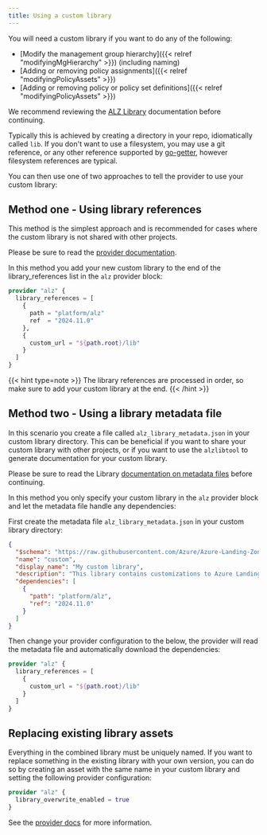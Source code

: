 ```yaml
---
title: Using a custom library
---
```


You will need a custom library if you want to do any of the following:

- [Modify the management group hierarchy]({{< relref "modifyingMgHierarchy" >}}) (including naming)
- [Adding or removing policy assignments]({{< relref "modifyingPolicyAssets" >}})
- [Adding or removing policy or policy set definitions]({{< relref "modifyingPolicyAssets" >}})

We recommend reviewing the [ALZ Library](https://azure.github.io/Azure-Landing-Zones-Library/) documentation before continuing.

Typically this is achieved by creating a directory in your repo, idiomatically called `lib`.
If you don't want to use a filesystem, you may use a git reference, or any other reference supported by [go-getter](https://github.com/hashicorp/go-getter), however filesystem references are typical.

You can then use one of two approaches to tell the provider to use your custom library:

## Method one - Using library references

This method is the simplest approach and is recommended for cases where the custom library is not shared with other projects.

Please be sure to read the [provider documentation](https://registry.terraform.io/providers/Azure/alz/latest/docs#nestedatt--library_references).

In this method you add your new custom library to the end of the library_references list in the `alz` provider block:

```terraform
provider "alz" {
  library_references = [
    {
      path = "platform/alz"
      ref  = "2024.11.0"
    },
    {
      custom_url = "${path.root}/lib"
    }
  ]
}
```

{{< hint type=note >}}
The library references are processed in order, so make sure to add your custom library at the end.
{{< /hint >}}

## Method two - Using a library metadata file

In this scenario you create a file called `alz_library_metadata.json` in your custom library directory.
This can be beneficial if you want to share your custom library with other projects, or if you want to use the `alzlibtool` to generate documentation for your custom library.

Please be sure to read the Library [documentation on metadata files](https://azure.github.io/Azure-Landing-Zones-Library/assets/metadata/) before continuing.

In this method you only specify your custom library in the `alz` provider block and let the metadata file handle any dependencies:

First create the metadata file `alz_library_metadata.json` in your custom library directory:

```json
{
  "$schema": "https://raw.githubusercontent.com/Azure/Azure-Landing-Zones-Library/main/schemas/library_metadata.json",
  "name": "custom",
  "display_name": "My custom library",
  "description": "This library contains customizations to Azure Landing Zones.",
  "dependencies": [
    {
      "path": "platform/alz",
      "ref": "2024.11.0"
    }
  ]
}
```

Then change your provider configuration to the below, the provider will read the metadata file and automatically download the dependencies:

```terraform
provider "alz" {
  library_references = [
    {
      custom_url = "${path.root}/lib"
    }
  ]
}
```

## Replacing existing library assets

Everything in the combined library must be uniquely named.
If you want to replace something in the existing library with your own version, you can do so by creating an asset with the same name in your custom library and setting the following provider configuration:

```terraform
provider "alz" {
  library_overwrite_enabled = true
}
```

See the [provider docs](https://registry.terraform.io/providers/Azure/alz/latest/docs#library_overwrite_enabled-1) for more information.
